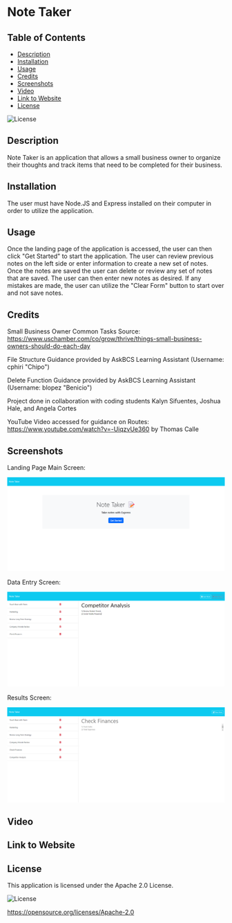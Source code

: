 # Note Taker

## Table of Contents

* [Description](#description)
* [Installation](#installation)
* [Usage](#usage)
* [Credits](#credits)
* [Screenshots](#screenshots)
* [Video](#video)
* [Link to Website](#link-to-website)
* [License](#license)

![License](https://img.shields.io/badge/License-Apache_2.0-blue.svg)

## Description

Note Taker is an application that allows a small business owner to organize their thoughts and track items that need to be completed for their business.

## Installation

The user must have Node.JS and Express installed on their computer in order to utilize the application.

## Usage

Once the landing page of the application is accessed, the user can then click "Get Started" to start the application. The user can review previous notes on the left side or enter information to create a new set of notes. Once the notes are saved the user can delete or review any set of notes that are saved. The user can then enter new notes as desired. If any mistakes are made, the user can utilize the "Clear Form" button to start over and not save notes.

## Credits

Small Business Owner Common Tasks Source: https://www.uschamber.com/co/grow/thrive/things-small-business-owners-should-do-each-day

File Structure Guidance provided by AskBCS Learning Assistant (Username: cphiri "Chipo")

Delete Function Guidance provided by AskBCS Learning Assistant (Username: blopez "Benicio")

Project done in collaboration with coding students Kalyn Sifuentes, Joshua Hale, and Angela Cortes

YouTube Video accessed for guidance on Routes: https://www.youtube.com/watch?v=-UiqzvUe360 by Thomas Calle

## Screenshots

Landing Page Main Screen:

![Alt Text](./images/landing-screen.png)

Data Entry Screen:

![Alt Text](./images/data-entry-screen.png)

Results Screen:

![Alt Text](./images/results-screen.png)

## Video

## Link to Website

## License

This application is licensed under the Apache 2.0 License.

![License](https://img.shields.io/badge/License-Apache_2.0-blue.svg)

https://opensource.org/licenses/Apache-2.0